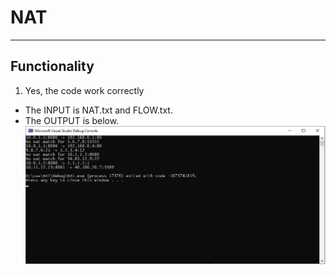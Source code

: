 # NAT
---
## Functionality
1. Yes, the code work correctly
- The INPUT is NAT.txt and FLOW.txt.
- The OUTPUT is below.
!["output"](/output.png "output")
